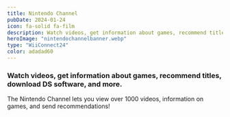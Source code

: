 ```yaml
---
title: Nintendo Channel
pubDate: 2024-01-24
icon: fa-solid fa-film
description: Watch videos, get information about games, recommend titles, download DS software, and more.
heroImage: "nintendochannelbanner.webp"
type: "WiiConnect24"
color: adadad60
---
```

### Watch videos, get information about games, recommend titles, download DS software, and more.

The Nintendo Channel lets you view over 1000 videos, information on games, and send recommendations!